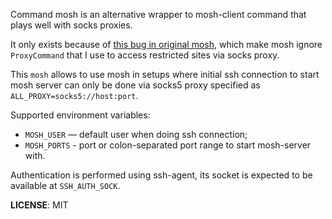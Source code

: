 Command mosh is an alternative wrapper to mosh-client command that plays
well with socks proxies.

It only exists because of [this bug in original mosh](https://github.com/mobile-shell/mosh/issues/285), which make mosh ignore `ProxyCommand` that I use to access restricted sites via socks proxy.

This `mosh` allows to use mosh in setups where initial ssh connection to start mosh server can only be done via socks5 proxy specified as `ALL_PROXY=socks5://host:port`.

Supported environment variables:

* `MOSH_USER` — default user when doing ssh connection;
* `MOSH_PORTS` - port or colon-separated port range to start mosh-server with.

Authentication is performed using ssh-agent, its socket is expected to be available at `SSH_AUTH_SOCK`.

**LICENSE**: MIT
